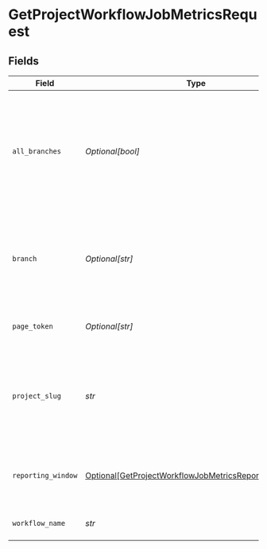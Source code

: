 # GetProjectWorkflowJobMetricsRequest


## Fields

| Field                                                                                                                           | Type                                                                                                                            | Required                                                                                                                        | Description                                                                                                                     |
| ------------------------------------------------------------------------------------------------------------------------------- | ------------------------------------------------------------------------------------------------------------------------------- | ------------------------------------------------------------------------------------------------------------------------------- | ------------------------------------------------------------------------------------------------------------------------------- |
| `all_branches`                                                                                                                  | *Optional[bool]*                                                                                                                | :heavy_minus_sign:                                                                                                              | Whether to retrieve data for all branches combined. Use either this parameter OR the branch name parameter.                     |
| `branch`                                                                                                                        | *Optional[str]*                                                                                                                 | :heavy_minus_sign:                                                                                                              | The name of a vcs branch. If not passed we will scope the API call to the default branch.                                       |
| `page_token`                                                                                                                    | *Optional[str]*                                                                                                                 | :heavy_minus_sign:                                                                                                              | A token to retrieve the next page of results.                                                                                   |
| `project_slug`                                                                                                                  | *str*                                                                                                                           | :heavy_check_mark:                                                                                                              | Project slug in the form `vcs-slug/org-name/repo-name`. The `/` characters may be URL-escaped.                                  |
| `reporting_window`                                                                                                              | [Optional[GetProjectWorkflowJobMetricsReportingWindow]](../../models/operations/getprojectworkflowjobmetricsreportingwindow.md) | :heavy_minus_sign:                                                                                                              | The time window used to calculate summary metrics.                                                                              |
| `workflow_name`                                                                                                                 | *str*                                                                                                                           | :heavy_check_mark:                                                                                                              | The name of the workflow.                                                                                                       |